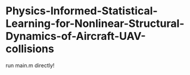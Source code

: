 # Physics-Informed-Statistical-Learning-for-Nonlinear-Structural-Dynamics-of-Aircraft-UAV-collisions
run main.m directly!
